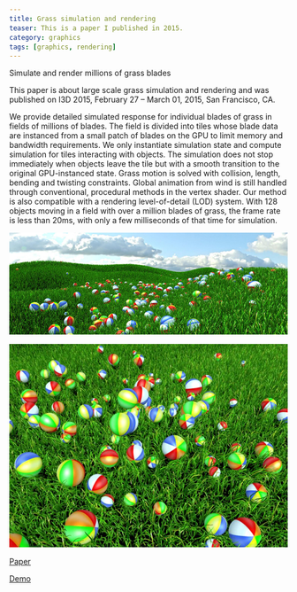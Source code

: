```yaml
---
title: Grass simulation and rendering
teaser: This is a paper I published in 2015.
category: graphics
tags: [graphics, rendering]
---
```


Simulate and render millions of grass blades

This paper is about large scale grass simulation and rendering and was published on I3D 2015, February 27 – March 01, 2015, San Francisco, CA. 

We provide detailed simulated response for individual blades of grass in fields of millions of blades. The field is divided into tiles whose blade data are instanced from a small patch of blades on the GPU to limit memory and bandwidth requirements. We only instantiate simulation state and compute simulation for tiles interacting with objects. The simulation does not stop immediately when objects leave the tile but with a smooth transition to the original GPU-instanced state. Grass motion is solved with collision, length, bending and twisting constraints. Global animation from wind is still handled through conventional, procedural methods in the vertex shader. Our method is also compatible with a rendering level-of-detail (LOD) system. With 128 objects moving in a field with over a million blades of grass, the frame rate is less than 20ms, with only a few milliseconds of that time for simulation.

![](../images/grass/1.jpg)

![](../images/grass/2.jpg)

[Paper](http://developer.amd.com/wordpress/media/2012/10/i3dGrassFINAL.pdf)

[Demo](http://v.youku.com/v_show/id_XODc3NDQ5MTIw.html)